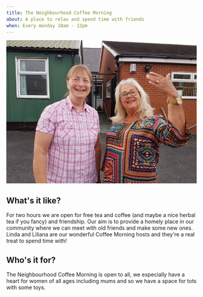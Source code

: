 ```yaml
---
title: The Neighbourhood Coffee Morning
about: A place to relax and spend time with friends
when: Every monday 10am - 12pm
---
```


![Liliana and Linda](/photo/coffee-ladies.jpg)

## What's it like? ##

For two hours we are open for free tea and coffee (and maybe a nice herbal tea if you fancy) and friendship. Our aim is to provide a homely place in our community where we can meet with old friends and make some new ones. Linda and Liliana are our wonderful Coffee Morning hosts and they're a real treat to spend time with!

## Who's it for? ##

The Neighbourhood Coffee Morning is open to all, we especially have a heart for women of all ages including mums and so we have a space for tots with some toys.